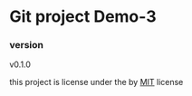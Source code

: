 # Git project Demo-3

### version

v0.1.0

this project is license under the by [MIT](LICENSE.txt) license